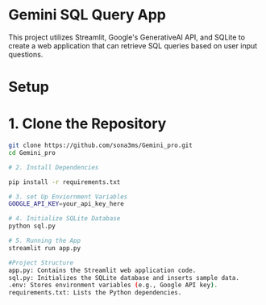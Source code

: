 # Gemini SQL Query App

This project utilizes Streamlit, Google's GenerativeAI API, and SQLite to create a web application that can retrieve SQL queries based on user input questions.

# Setup

# 1. Clone the Repository

```bash
git clone https://github.com/sona3ms/Gemini_pro.git
cd Gemini_pro

# 2. Install Dependencies

pip install -r requirements.txt

# 3. set Up Enviornment Variables
GOOGLE_API_KEY=your_api_key_here

# 4. Initialize SQLite Database
python sql.py

# 5. Running the App
streamlit run app.py

#Project Structure
app.py: Contains the Streamlit web application code.
sql.py: Initializes the SQLite database and inserts sample data.
.env: Stores environment variables (e.g., Google API key).
requirements.txt: Lists the Python dependencies.
